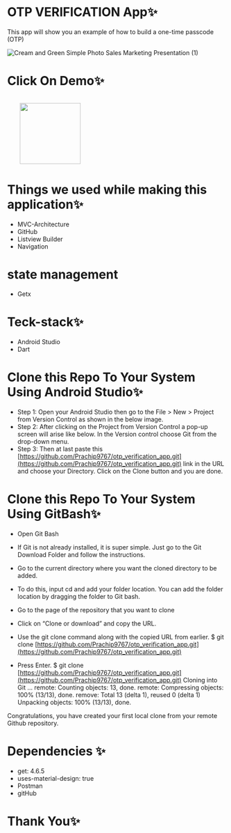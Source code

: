 # OTP VERIFICATION App✨
This app will show you an example of how to build a one-time passcode (OTP) 

![Cream and Green Simple Photo Sales Marketing Presentation (1)](https://github.com/Prachip9767/otp_verification_app/assets/86509987/3e76a414-afb8-4f9f-aad3-ae97b52cae62)


# Click On Demo✨
  <code>
    <a href="https://drive.google.com/drive/folders/14DNk_OMarR5LDTKiiqOoSQZ2joKkeojt?usp=sharing" title="Playstore Profile"><img height="140" width="140" src="https://encrypted-tbn0.gstatic.com/images?q=tbn:ANd9GcRgwJcz642pA7mLR5u44OirKSJjfxOoOqWbpNx7vgDP0NI4snSp68daLp-JccwzoGUIARw&usqp=CAU"></a></code>


# Things we used while making this application✨

* MVC-Architecture
* GitHub
* Listview Builder
* Navigation
  
# state management
* Getx

# Teck-stack✨
* Android Studio
* Dart


# Clone this Repo To Your System Using Android Studio✨

* Step 1: Open your Android Studio then go to the File > New > Project from Version Control as shown in the below image.
* Step 2: After clicking on the Project from Version Control a pop-up screen will arise like below. In the Version control choose Git from the drop-down menu.
* Step 3: Then at last paste this [https://github.com/Prachip9767/otp_verification_app.git](https://github.com/Prachip9767/otp_verification_app.git) link in the URL and choose your Directory. Click on the Clone button and you are done.


# Clone this Repo To Your System Using GitBash✨

* Open Git Bash

* If Git is not already installed, it is super simple. Just go to the Git Download Folder and follow the instructions.

* Go to the current directory where you want the cloned directory to be added.

* To do this, input cd and add your folder location. You can add the folder location by dragging the folder to Git bash.

* Go to the page of the repository that you want to clone

* Click on “Clone or download” and copy the URL.

* Use the git clone command along with the copied URL from earlier. $ git clone [https://github.com/Prachip9767/otp_verification_app.git](https://github.com/Prachip9767/otp_verification_app.git)

* Press Enter. $ git clone [https://github.com/Prachip9767/otp_verification_app.git](https://github.com/Prachip9767/otp_verification_app.git) Cloning into Git … remote: Counting objects: 13, done. remote: Compressing objects: 100% (13/13), done. remove: Total 13 (delta 1), reused 0 (delta 1) Unpacking objects: 100% (13/13), done.

Congratulations, you have created your first local clone from your remote Github repository.


# Dependencies ✨

*  get: 4.6.5
*  uses-material-design: true
*  Postman
*  gitHub
    
# Thank You✨
